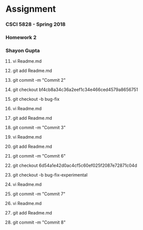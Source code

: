 # Assignment

### CSCI 5828 - Spring 2018
### Homework 2
### Shayon Gupta

11. vi Readme.md
12. git add Readme.md
13. git commit -m "Commit 2"
14. git checkout bf4cb8a34c36a2eef1c34e466ced4579a8656751
15. git checkout -b bug-fix
16. vi Readme.md
17. git add Readme.md
18. git commit -m "Commit 3"

26. vi Readme.md
27. git add Readme.md
28. git commit -m "Commit 6"
29. git checkout 6d54a1e42d0ac4cf5c60ef025f2087e72871c04d
30. git checkout -b bug-fix-experimental
31. vi Readme.md
32. git commit -m "Commit 7"
33. vi Readme.md
34. git add Readme.md
35. git commit -m "Commit 8"
